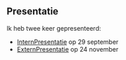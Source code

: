 ## Presentatie

Ik heb twee keer gepresenteerd:
- [InternPresentatie](InternP3.pptx) op 29 september
- [ExternPresentatie](ExternP5.pptx) op 24 november
